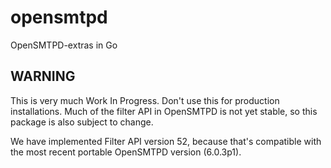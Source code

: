 # opensmtpd
OpenSMTPD-extras in Go

## WARNING

This is very much Work In Progress. Don't use this for production
installations. Much of the filter API in OpenSMTPD is not yet stable,
so this package is also subject to change.

We have implemented Filter API version 52, because that's compatible with
the most recent portable OpenSMTPD version (6.0.3p1).
